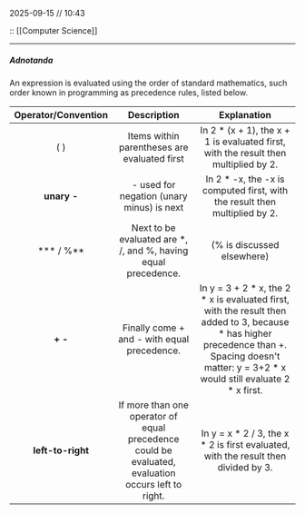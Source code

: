 2025-09-15 // 10:43

:: [[Computer Science]]

---
##### Adnotanda

An expression is evaluated using the order of standard mathematics, such order known in programming as precedence rules, listed below.

| Operator/Convention |                                            Description                                             |                                                                                          Explanation                                                                                           |
|:-------------------:|:--------------------------------------------------------------------------------------------------:|:----------------------------------------------------------------------------------------------------------------------------------------------------------------------------------------------:|
|         ( )         |                            Items within parentheses are evaluated first                            |                                                      In 2 * (x + 1), the x + 1 is evaluated first, with the result then multiplied by 2.                                                       |
|     **unary -**     |                             - used for negation (unary minus) is next                              |                                                           In 2 * -x, the -x is computed first, with the result then multiplied by 2.                                                           |
|      *** / %**      |                   Next to be evaluated are *, /, and %, having equal precedence.                   |                                                                                   (% is discussed elsewhere)                                                                                   |
|       **+ -**       |                            Finally come + and - with equal precedence.                             | In y = 3 + 2 * x, the 2 * x is evaluated first, with the result then added to 3, because * has higher precedence than +. Spacing doesn't matter: y = 3+2 * x would still evaluate 2 * x first. |
|  **left-to-right**  | If more than one operator of equal precedence could be evaluated, evaluation occurs left to right. |                                                       In y = x * 2 / 3, the x * 2 is first evaluated, with the result then divided by 3.                                                       |